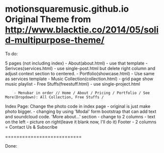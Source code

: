 motionsquaremusic.github.io
Original Theme from http://www.blacktie.co/2014/05/solid-multipurpose-theme/
===========================

To do:

5 pages (not including index)
    - About(about.html) - use that template
    - Serivces(services.html) - use single-post.html but delete right column and adjust context section to centered.
    - Portfolio(showcase.html) - Use same as services template
    - Music Collection(collection.html) - grid page show music playlist
    - Free Stuffs(freestuff.html) - use single-project.html
    
        - Menubar in order // Home / About / Pricing / Portfolio / See More(Dropdown): All Collection, Free Stuffs /
    
Index Page:
    Change the photo code in index page
        - original is just make photo bigger.
        - changing by using 'Modal' form bootstrap that can add text and soundcloud code.
    'More about...' section
        - change to 2 columns - text on the left - picture on right(leave it blank now, I'll do it)
    Footer
        - 2 columns = Contact Us & Subscribe
    
===========================

Done:
